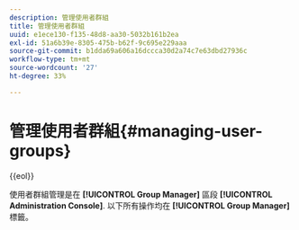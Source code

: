 ```yaml
---
description: 管理使用者群組
title: 管理使用者群組
uuid: e1ece130-f135-48d8-aa30-5032b161b2ea
exl-id: 51a6b39e-8305-475b-b62f-9c695e229aaa
source-git-commit: b1dda69a606a16dccca30d2a74c7e63dbd27936c
workflow-type: tm+mt
source-wordcount: '27'
ht-degree: 33%

---
```


# 管理使用者群組{#managing-user-groups}

{{eol}}

使用者群組管理是在 **[!UICONTROL Group Manager]** 區段 **[!UICONTROL Administration Console]**. 以下所有操作均在 **[!UICONTROL Group Manager]** 標籤。
